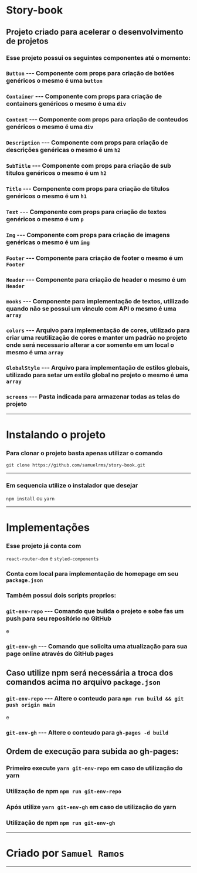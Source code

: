 # Story-book

## Projeto criado para acelerar o desenvolvimento de projetos

### Esse projeto possui os seguintes componentes até o momento:

### `Button` --- Componente com props para criação de botões genéricos o mesmo é uma `button`

### `Container` --- Componente com props para criação de containers genéricos o mesmo é uma `div`

### `Content` --- Componente com props para criação de conteudos genéricos o mesmo é uma `div`

### `Description` --- Componente com props para criação de descrições genéricas o mesmo é um `h2`

### `SubTitle` --- Componente com props para criação de sub titulos genéricos o mesmo é um `h2`

### `Title` --- Componente com props para criação de titulos genéricos o mesmo é um `h1`

### `Text` --- Componente com props para criação de textos genéricos o mesmo é um `p`

### `Img` --- Componente com props para criação de imagens genéricas o mesmo é um `img`

### `Footer` --- Componente para criação de footer o mesmo é um `Footer`

### `Header` --- Componente para criação de header o mesmo é um `Header`

### `mooks` --- Componente para implementação de textos, utilizado quando não se possui um vinculo com API o mesmo é uma `array`

### `colors` --- Arquivo para implementação de cores, utilizado para criar uma reutilização de cores e manter um padrão no projeto onde será necessario alterar a cor somente em um local o mesmo é uma `array`

### `GlobalStyle` --- Arquivo para implementação de estilos globais, utilizado para setar um estilo global no projeto o mesmo é uma `array`

### `screens` --- Pasta indicada para armazenar todas as telas do projeto

---

# Instalando o projeto

### Para clonar o projeto basta apenas utilizar o comando

`git clone https://github.com/samuelrms/story-book.git`

---

### Em sequencia utilize o instalador que desejar

`npm install` ou `yarn`

---

# Implementações

### Esse projeto já conta com

`react-router-dom` e `styled-components`

### Conta com local para implementação de homepage em seu `package.json`

### Também possui dois scripts proprios:

### `git-env-repo` --- Comando que builda o projeto e sobe fas um push para seu repositório no GitHub

e

### `git-env-gh` --- Comando que solicita uma atualização para sua page online através do GitHub pages

## Caso utilize npm será necessária a troca dos comandos acima no arquivo `package.json`


### `git-env-repo` --- Altere o conteudo para `npm run build && git push origin main`

e

### `git-env-gh` --- Altere o conteudo para `gh-pages -d build`

## Ordem de execução para subida ao gh-pages:

### Primeiro execute `yarn git-env-repo` em caso de utilização do yarn
### Utilização de npm `npm run git-env-repo`

### Após utilize `yarn git-env-gh` em caso de utilização do yarn
### Utilização de npm `npm run git-env-gh`

---

# Criado por `Samuel Ramos`

---
